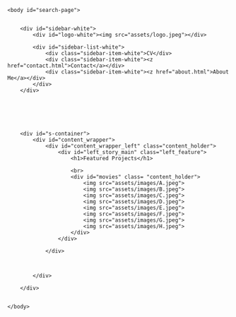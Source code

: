 <!doctype html>
<html>
	<head>
		<meta charset="UTF-8">
		<link href="assets/style.css" rel="stylesheet" type="text/css">
        <link href='http://fonts.googleapis.com/css?family=Roboto:400,300,100,500' rel='stylesheet' type='text/css'>
        <script type="text/javascript" src="assets/index.js"></script>	
        <title>Ziba Shahpar [Home]</title>
	</head>



	<body id="search-page">


    	<div id="sidebar-white">
        	<div id="logo-white"><img src="assets/logo.jpeg"></div>
        	
            <div id="sidebar-list-white">
                <div class="sidebar-item-white">CV</div>
                <div class="sidebar-item-white"><z href="contact.html">Contact</a></div>
                <div class="sidebar-item-white"><z href="about.html">About Me</a></div>
            </div>
        </div>






        <div id="s-container">
			<div id="content_wrapper">
				<div id="content_wrapper_left" class="content_holder">
					<div id="left_story_main" class="left_feature">
						<h1>Featured Projects</h1>

						<br>
						<div id="movies" class= "content_holder">
							<img src="assets/images/A.jpeg">
							<img src="assets/images/B.jpeg">
							<img src="assets/images/C.jpeg">
							<img src="assets/images/D.jpeg">
							<img src="assets/images/E.jpeg">
							<img src="assets/images/F.jpeg">
							<img src="assets/images/G.jpeg">
							<img src="assets/images/H.jpeg">
						</div>
					</div>                                                                              

				</div>



			</div> 

        </div>


	</body>
</html>


